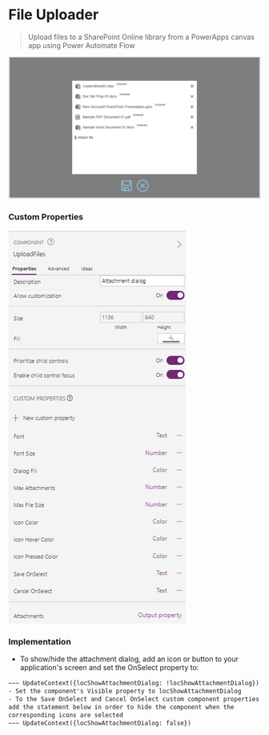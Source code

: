 # File Uploader
> Upload files to a SharePoint Online library from a PowerApps canvas app using Power Automate Flow

![(./../FileUpload/UploadFiles.png)](./../FileUpload/UploadFiles.png)

### Custom Properties
![(./../FileUpload/UploadFilesProperties.png)](./../FileUpload/UploadFilesProperties.png)

### Implementation
- To show/hide the attachment dialog, add an icon or button to your application's screen and set the OnSelect property to:
~~~ //Hide attachment dialog
~~~ UpdateContext({locShowAttachmentDialog: !locShowAttachmentDialog})
- Set the component's Visible property to locShowAttachmentDialog
- To the Save OnSelect and Cancel OnSelect custom component properties add the statement below in order to hide the component when the corresponding icons are selected
~~~ UpdateContext({locShowAttachmentDialog: false})
